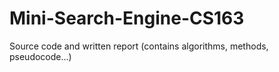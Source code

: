 # Mini-Search-Engine-CS163
Source code and written report (contains algorithms, methods, pseudocode...)

